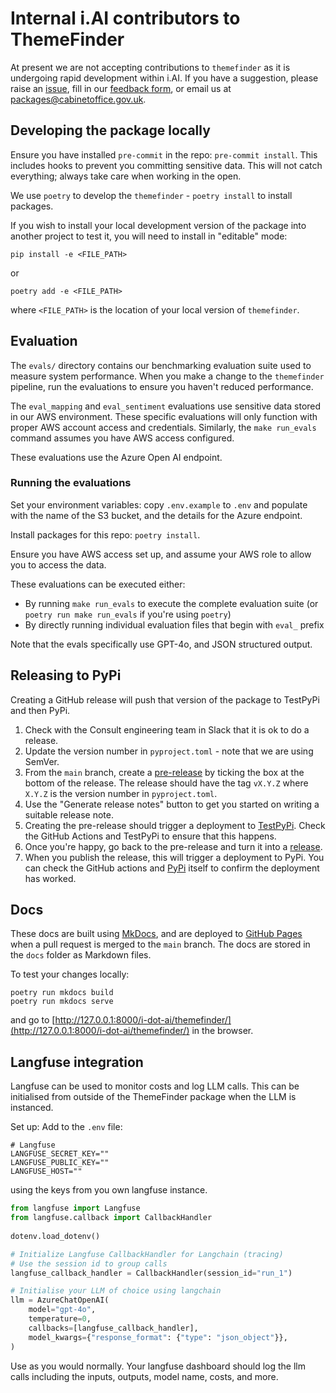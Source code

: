 # Internal i.AI contributors to ThemeFinder

At present we are not accepting contributions to `themefinder` as it is undergoing rapid development within i.AI. If you have a suggestion, please raise an [issue](https://github.com/i-dot-ai/themefinder/issues), fill in our [feedback form](https://forms.gle/85xUSMvxGzSSKQ499), or email us at [packages@cabinetoffice.gov.uk](mailto:packages@cabinetoffice.gov.uk).


## Developing the package locally

Ensure you have installed `pre-commit` in the repo: `pre-commit install`. This includes hooks to prevent you committing sensitive data. This will not catch everything; always take care when working in the open.

We use `poetry` to develop the `themefinder` - `poetry install` to install packages.

If you wish to install your local development version of the package into another project to test it, you will need to install in "editable" mode:
```
pip install -e <FILE_PATH>
```
or 
```
poetry add -e <FILE_PATH>
```
where `<FILE_PATH>` is the location of your local version of `themefinder`.


## Evaluation

The `evals/` directory contains our benchmarking evaluation suite used to measure system performance. When you make a change to the `themefinder` pipeline, run the evaluations to ensure you haven't reduced performance. 

The `eval_mapping` and `eval_sentiment` evaluations use sensitive data stored in our AWS environment. These specific evaluations will only function with proper AWS account access and credentials. Similarly, the `make run_evals` command assumes you have AWS access configured.

These evaluations use the Azure Open AI endpoint.

### Running the evaluations

Set your environment variables: copy `.env.example` to `.env` and populate with the name of the S3 bucket, and the details for the Azure endpoint.

Install packages for this repo: `poetry install`.

Ensure you have AWS access set up, and assume your AWS role to allow you to access the data.

These evaluations can be executed either:
- By running `make run_evals` to execute the complete evaluation suite (or `poetry run make run_evals` if you're using `poetry`)
- By directly running individual evaluation files that begin with `eval_` prefix

Note that the evals specifically use GPT-4o, and JSON structured output.


## Releasing to PyPi

Creating a GitHub release will push that version of the package to TestPyPi and then PyPi.

1. Check with the Consult engineering team in Slack that it is ok to do a release.
2. Update the version number in `pyproject.toml` - note that we are using SemVer.
3. From the `main` branch, create a [pre-release](https://github.com/i-dot-ai/themefinder/releases) by ticking the box at the bottom of the release. The release should have the tag `vX.Y.Z` where `X.Y.Z` is the version number in `pyproject.toml`.
4. Use the "Generate release notes" button to get you started on writing a suitable release note.
5. Creating the pre-release should trigger a deployment to [TestPyPi](https://test.pypi.org/project/themefinder/). Check the GitHub Actions and TestPyPi to ensure that this happens.
6. Once you're happy, go back to the pre-release and turn it into a [release](https://github.com/i-dot-ai/themefinder/releases).
7. When you publish the release, this will trigger a deployment to PyPi. You can check the GitHub actions and [PyPi](https://pypi.org/project/themefinder/) itself to confirm the deployment has worked.


## Docs

These docs are built using [MkDocs](https://www.mkdocs.org/), and are deployed to [GitHub Pages](https://i-dot-ai.github.io/themefinder/) when a pull request is merged to the `main` branch. The docs are stored in the `docs` folder as Markdown files.

To test your changes locally:
```
poetry run mkdocs build
poetry run mkdocs serve
```
and go to [http://127.0.0.1:8000/i-dot-ai/themefinder/](http://127.0.0.1:8000/i-dot-ai/themefinder/) in the browser.


## Langfuse integration

Langfuse can be used to monitor costs and log LLM calls. This can be initialised from outside of the ThemeFinder package when the LLM is instanced. 

Set up:
Add to the `.env` file:
```
# Langfuse
LANGFUSE_SECRET_KEY=""
LANGFUSE_PUBLIC_KEY=""
LANGFUSE_HOST=""
```
using the keys from you own langfuse instance.

```python
from langfuse import Langfuse
from langfuse.callback import CallbackHandler
 
dotenv.load_dotenv() 

# Initialize Langfuse CallbackHandler for Langchain (tracing)
# Use the session id to group calls
langfuse_callback_handler = CallbackHandler(session_id="run_1")

# Initialise your LLM of choice using langchain
llm = AzureChatOpenAI(
    model="gpt-4o",
    temperature=0,
    callbacks=[langfuse_callback_handler],
    model_kwargs={"response_format": {"type": "json_object"}},
)
```

Use as you would normally. Your langfuse dashboard should log the llm calls including the inputs, outputs, model name, costs, and more.
